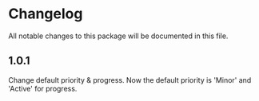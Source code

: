 # Changelog
All notable changes to this package will be documented in this file.


## 1.0.1
Change default priority & progress.
Now the default priority is 'Minor' and 'Active' for progress.